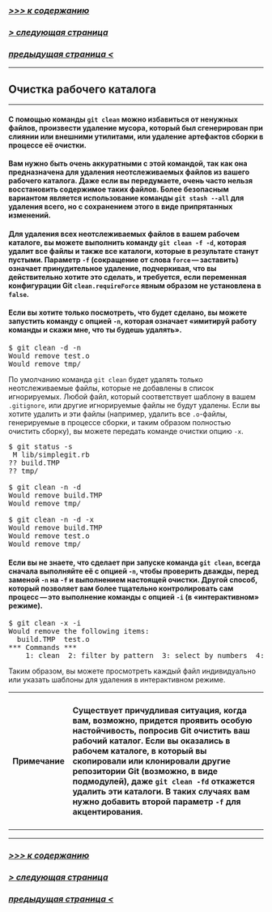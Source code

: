 ### [*>>> к содержанию*](./readme.md)
### [*> следующая страница*](./gitignore.md)
### [*предыдущая страница <*](./git_rm%26git_mv.md)

---

## **Очистка рабочего каталога**

---

#### С помощью команды `git clean` можно избавиться от ненужных файлов, произвести удаление мусора, который был сгенерирован при слиянии или внешними утилитами, или удаление артефактов сборки в процессе её очистки.
#### Вам нужно быть очень аккуратными с этой командой, так как она предназначена для удаления неотслеживаемых файлов из вашего рабочего каталога. Даже если вы передумаете, очень часто нельзя восстановить содержимое таких файлов. Более безопасным вариантом является использование команды `git stash --all` для удаления всего, но с сохранением этого в виде припрятанных изменений.
#### Для удаления всех неотслеживаемых файлов в вашем рабочем каталоге, вы можете выполнить команду `git clean -f -d`, которая удалит все файлы и также все каталоги, которые в результате станут пустыми. Параметр `-f` (сокращение от слова `force` — заставить) означает принудительное удаление, подчеркивая, что вы действительно хотите это сделать, и требуется, если переменная конфигурации Git `clean.requireForce` явным образом не установлена в `false`.
#### Если вы хотите только посмотреть, что будет сделано, вы можете запустить команду с опцией `-n`, которая означает «имитируй работу команды и скажи мне, что ты будешь удалять».
<pre>
$ git clean -d -n
Would remove test.o
Would remove tmp/
</pre>
По умолчанию команда `git clean` будет удалять только неотслеживаемые файлы, которые не добавлены в список игнорируемых. Любой файл, который соответствует шаблону в вашем `.gitignore`, или другие игнорируемые файлы не будут удалены. Если вы хотите удалить и эти файлы (например, удалить все `.o`-файлы, генерируемые в процессе сборки, и таким образом полностью очистить сборку), вы можете передать команде очистки опцию `-x`.
<pre>
$ git status -s
 M lib/simplegit.rb
?? build.TMP
?? tmp/

$ git clean -n -d
Would remove build.TMP
Would remove tmp/

$ git clean -n -d -x
Would remove build.TMP
Would remove test.o
Would remove tmp/
</pre>
#### Если вы не знаете, что сделает при запуске команда `git clean`, всегда сначала выполняйте её с опцией `-n`, чтобы проверить дважды, перед заменой `-n` на `-f` и выполнением настоящей очистки. Другой способ, который позволяет вам более тщательно контролировать сам процесс — это выполнение команды с опцией `-i` (в «интерактивном» режиме).
<pre>
$ git clean -x -i
Would remove the following items:
  build.TMP  test.o
*** Commands ***
    1: clean  2: filter by pattern  3: select by numbers  4: ask each  5: quit
</pre>
Таким образом, вы можете просмотреть каждый файл индивидуально или указать шаблоны для удаления в интерактивном режиме.

<table>
    <tr>
        <td> <h4> <strong> Примечание </strong> </h4> </td>
        <td> <h4> Существует причудливая ситуация, когда вам, возможно, придется проявить особую настойчивость, попросив Git очистить ваш рабочий каталог. Если вы оказались в рабочем каталоге, в который вы скопировали или клонировали другие репозитории Git (возможно, в виде подмодулей), даже <code>git clean -fd</code> откажется удалить эти каталоги. В таких случаях вам нужно добавить второй параметр <code>-f</code> для акцентирования. </h4> </td>
    </tr>
</table>

---

### [*>>> к содержанию*](./readme.md)
### [*> следующая страница*](./gitignore.md)
### [*предыдущая страница <*](./git_rm%26git_mv.md)